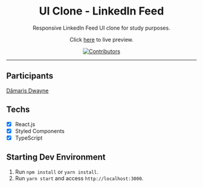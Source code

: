 <h1 align="center">
UI Clone - LinkedIn Feed
</h1>

<p align="center">Responsive LinkedIn Feed UI clone for study purposes.</p>
<p align="center">Click <a href="https://rocketseat-clone-linkedin.netlify.app/">here</a> to live preview.</p>

<p align="center">
  <a href="https://github.com/rocketseat-content/youtube-clone-linkedin/graphs/contributors">
    <img src="https://img.shields.io/github/contributors/rocketseat-content/youtube-clone-linkedin?color=%236633cc&logoColor=%236633cc&style=flat" alt="Contributors">
  </a>
</p>

<hr>

## Participants

[Dâmaris Dwayne](https://github.com/damarisdwayne)

## Techs

- [x] React.js
- [x] Styled Components
- [x] TypeScript

## Starting Dev Environment

1. Run `npm install` or `yarn install`.<br />
2. Run `yarn start` and access `http://localhost:3000`.<br />
